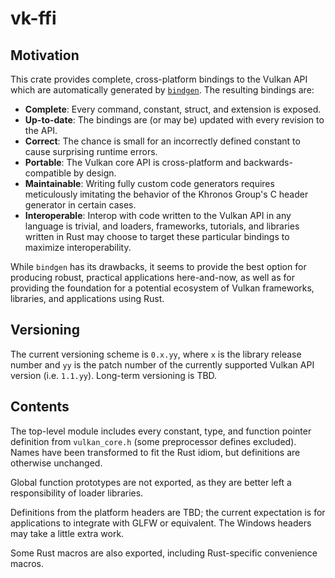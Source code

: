 # vk-ffi

## Motivation

This crate provides complete, cross-platform bindings to the Vulkan API
which are automatically generated by [`bindgen`][bindgen]. The resulting
bindings are:

* **Complete**: Every command, constant, struct, and extension is
  exposed.
* **Up-to-date**: The bindings are (or may be) updated with every
  revision to the API.
* **Correct**: The chance is small for an incorrectly defined constant
  to cause surprising runtime errors.
* **Portable**: The Vulkan core API is cross-platform and
  backwards-compatible by design.
* **Maintainable**: Writing fully custom code generators requires
  meticulously imitating the behavior of the Khronos Group's C header
  generator in certain cases.
* **Interoperable**: Interop with code written to the Vulkan API in any
  language is trivial, and loaders, frameworks, tutorials, and libraries
  written in Rust may choose to target these particular bindings to
  maximize interoperability.

While `bindgen` has its drawbacks, it seems to provide the best option
for producing robust, practical applications here-and-now, as well as
for providing the foundation for a potential ecosystem of Vulkan
frameworks, libraries, and applications using Rust.

[bindgen]: https://github.com/rust-lang-nursery/rust-bindgen

## Versioning

The current versioning scheme is `0.x.yy`, where `x` is the library
release number and `yy` is the patch number of the currently supported
Vulkan API version (i.e. `1.1.yy`). Long-term versioning is TBD.

## Contents

The top-level module includes every constant, type, and function pointer
definition from `vulkan_core.h` (some preprocessor defines excluded).
Names have been transformed to fit the Rust idiom, but definitions are
otherwise unchanged.

Global function prototypes are not exported, as they are better left a
responsibility of loader libraries.

Definitions from the platform headers are TBD; the current expectation
is for applications to integrate with GLFW or equivalent. The Windows
headers may take a little extra work.

Some Rust macros are also exported, including Rust-specific convenience
macros.
